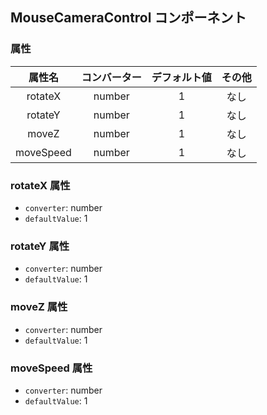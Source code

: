 ## MouseCameraControl コンポーネント
<!-- EDIT HERE(@Component)-->











<!-- /EDIT HERE-->
### 属性
<!-- DO NOT EDIT -->
<!-- ATTRS -->
| 属性名 | コンバーター | デフォルト値 | その他 |
|:------:|:------:|:------:|:------:|
| rotateX | number | 1 | なし |
| rotateY | number | 1 | なし |
| moveZ | number | 1 | なし |
| moveSpeed | number | 1 | なし |

<!-- /ATTRS -->
<!-- /DO NOT EDIT -->
### rotateX 属性

 * `converter`: number
 * `defaultValue`: 1

<!-- EDIT HERE(rotateX)-->
<!-- /EDIT HERE-->
### rotateY 属性

 * `converter`: number
 * `defaultValue`: 1

<!-- EDIT HERE(rotateY)-->
<!-- /EDIT HERE-->
### moveZ 属性

 * `converter`: number
 * `defaultValue`: 1

<!-- EDIT HERE(moveZ)-->
<!-- /EDIT HERE-->
### moveSpeed 属性

 * `converter`: number
 * `defaultValue`: 1

<!-- EDIT HERE(moveSpeed)-->
<!-- /EDIT HERE-->
